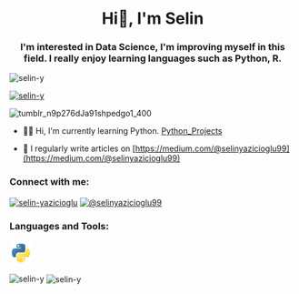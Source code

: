 <h1 align="center">Hi👋, I'm Selin</h1>
<h3 align="center">I'm interested in Data Science, I'm improving myself in this field. I really enjoy learning languages such as Python, R.</h3>

<p align="left"> <img src="https://komarev.com/ghpvc/?username=selin-y&label=Profile%20views&color=0e75b6&style=flat" alt="selin-y" /> </p>

<p align="left"> <a href="https://github.com/ryo-ma/github-profile-trophy"><img src="https://github-profile-trophy.vercel.app/?username=selin-y" alt="selin-y" /></a> </p>

![tumblr_n9p276dJa91shpedgo1_400](https://user-images.githubusercontent.com/83660447/169692997-287481fe-85d6-4229-9f0d-77cc6aff09fe.gif)

- 👩‍💻 Hi, I'm currently learning Python. [Python_Projects](https://github.com/Selin-Y/python-projects)

- 📝 I regularly write articles on [https://medium.com/@selinyazicioglu99](https://medium.com/@selinyazicioglu99)

<h3 align="left">Connect with me:</h3>
<p align="left">
<a href="https://linkedin.com/in/selin-yazicioglu" target="blank"><img align="center" src="https://raw.githubusercontent.com/rahuldkjain/github-profile-readme-generator/master/src/images/icons/Social/linked-in-alt.svg" alt="selin-yazicioglu" height="30" width="40" /></a>
<a href="https://medium.com/@selinyazicioglu99" target="blank"><img align="center" src="https://raw.githubusercontent.com/rahuldkjain/github-profile-readme-generator/master/src/images/icons/Social/medium.svg" alt="@selinyazicioglu99" height="30" width="40" /></a>
</p>

<h3 align="left">Languages and Tools:</h3>
<p align="left"> <a href="https://www.python.org" target="_blank" rel="noreferrer"> <img
                                                                                         src="https://raw.githubusercontent.com/devicons/devicon/master/icons/python/python-original.svg" alt="python" width="40" height="40"/> </a> </p>
                                                                                         

<p><img align="left" src="https://github-readme-stats.vercel.app/api/top-langs?username=selin-y&show_icons=true&locale=en&layout=compact" alt="selin-y" /></p>


<p>&nbsp;<img align="center" src="https://github-readme-stats.vercel.app/api?username=selin-y&show_icons=true&locale=en" alt="selin-y" /></p>



